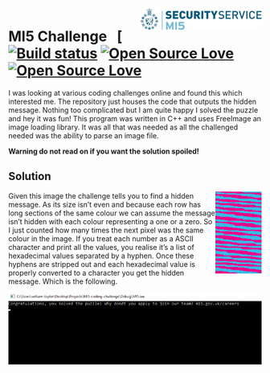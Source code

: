 
<img align='right' src="logo.png" />

# MI5 Challenge &nbsp; [[![Build status](https://ci.appveyor.com/api/projects/status/vrs0a4m5a50cj7nr?svg=true)](https://ci.appveyor.com/project/william-taylor/mi5-coding-challenge) [![Open Source Love](https://badges.frapsoft.com/os/v1/open-source.svg?v=102)](https://github.com/ellerbrock/open-source-badge/) [![Open Source Love](https://badges.frapsoft.com/os/mit/mit.svg?v=102)](https://github.com/ellerbrock/open-source-badge/)


I was looking at various coding challenges online and found this which interested me. The repository just houses the code that outputs the hidden message. Nothing too complicated but I am quite happy I solved the puzzle and hey it was fun! This program was written in C++ and uses FreeImage an image loading library. It was all that was needed as all the challenged needed was the ability to parse an image file.

**Warning do not read on if you want the solution spoiled!**

## Solution 

<img align='right' src='img/puzzle.png'/>

Given this image the challenge tells you to find a hidden message. As its size isn’t even and because each row has long sections of the same colour we can assume the message isn’t hidden with each colour representing a one or a zero. So I just counted how many times the next pixel was the same colour in the image. If you treat each number as a ASCII character and print all the values, you realise it’s a list of hexadecimal values separated by a hyphen. Once these hyphens are stripped out and each hexadecimal value is properly converted to a character you get the hidden message. Which is the following.

<img src='img/output.png'/>
